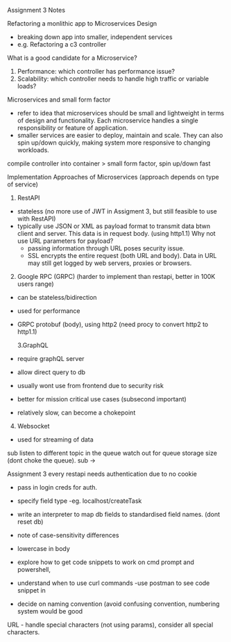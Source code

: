 Assignment 3 Notes

Refactoring a monlithic app to Microservices Design

- breaking down app into smaller, independent services
- e.g. Refactoring a c3 controller

What is a good candidate for a Microservice?

1. Performance: which controller has performance issue?
2. Scalability: which controller needs to handle high traffic or variable loads?

Microservices and small form factor

- refer to idea that microservices should be small and lightweight in terms of design and functionality. Each microservice handles a single responsibility or feature of application.
- smaller services are easier to deploy, maintain and scale. They can also spin up/down quickly, making system more responsive to changing workloads.

compile controller into container > small form factor, spin up/down fast

Implementation Approaches of Microservices (approach depends on type of service)

1. RestAPI

- stateless (no more use of JWT in Assigment 3, but still feasible to use with RestAPI)
- typically use JSON or XML as payload format to transmit data btwn client and server. This data is in request body. (using http1.1)
  Why not use URL parameters for payload?
  - passing information through URL poses security issue.
  - SSL encrypts the entire request (both URL and body). Data in URL may still get logged by web servers, proxies or browsers.

2. Google RPC (GRPC) (harder to implement than restapi, better in 100K users range)

- can be stateless/bidirection
- used for performance
- GRPC protobuf (body), using http2 (need procy to convert http2 to http1.1)

  3.GraphQL

- require graphQL server
- allow direct query to db
- usually wont use from frontend due to security risk
- better for mission critical use cases (subsecond important)
- relatively slow, can become a chokepoint

4. Websocket

- used for streaming of data

sub listen to different topic in the queue
watch out for queue storage size (dont choke the queue). sub ->

Assignment 3
every restapi needs authentication due to no cookie

- pass in login creds for auth.
- specify field type
  -eg. localhost/createTask

- write an interpreter to map db fields to standardised field names. (dont reset db)
- note of case-sensitivity differences
- lowercase in body

- explore how to get code snippets to work on cmd prompt and powershell,
- understand when to use curl commands
  -use postman to see code snippet in
- decide on naming convention (avoid confusing convention, numbering system would be good

URL - handle special characters (not using params), consider all special characters.
